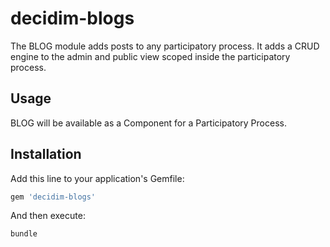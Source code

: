 # decidim-blogs

The BLOG module adds posts to any participatory process. It adds a CRUD engine
to the admin and public view scoped inside the participatory process.

## Usage

BLOG will be available as a Component for a Participatory Process.

## Installation

Add this line to your application's Gemfile:

```ruby
gem 'decidim-blogs'
```

And then execute:

```bash
bundle
```
